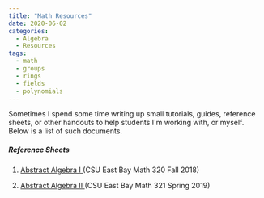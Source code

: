 ```yaml
---
title: "Math Resources"
date: 2020-06-02
categories:
  - Algebra
  - Resources
tags:
  - math
  - groups
  - rings
  - fields
  - polynomials
---
```


Sometimes I spend some time writing up small tutorials, guides, reference sheets, or other handouts to help students I'm working with, or myself. Below is a list of such documents.

##### Reference Sheets
1. <a href="https://github.com/elin35/elin35.github.io/blob/master/_pdfs/Algebra_I_Reference_Sheet.pdf"> Abstract Algebra I </a>             (CSU East Bay Math 320 Fall 2018)


2. <a href="https://drive.google.com/file/d/1e6OO0cNqpVGmsUAoCdCe8vpzfOFvKbhT/view?usp=sharing" target="_blank"> Abstract Algebra II </a>             (CSU East Bay Math 321 Spring 2019)
